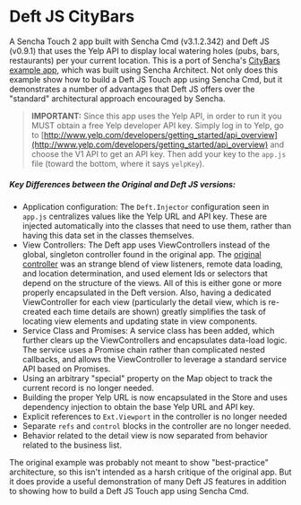 Deft JS CityBars
================================

A Sencha Touch 2 app built with Sencha Cmd (v3.1.2.342) and Deft JS (v0.9.1) that uses the Yelp API to display local watering holes (pubs, bars, restaurants) per your current location. This is a port of Sencha's [CityBars example app](https://github.com/SenchaArchitect/CityBars), which was built using Sencha Architect. Not only does this example show how to build a Deft JS Touch app using Sencha Cmd, but it demonstrates a number of advantages that Deft JS offers over the "standard" architectural approach encouraged by Sencha.  

> **IMPORTANT:** Since this app uses the Yelp API, in order to run it you MUST obtain a free Yelp developer API key. Simply log in to Yelp, go to [http://www.yelp.com/developers/getting_started/api_overview](http://www.yelp.com/developers/getting_started/api_overview) and choose the V1 API to get an API key. Then add your key to the `app.js` file (toward the bottom, where it says `yelpKey`).

##### Key Differences between the Original and Deft JS versions:

* Application configuration: The `Deft.Injector` configuration seen in `app.js` centralizes values like the Yelp URL and API key. These are injected automatically into the classes that need to use them, rather than having this data set in the classes themselves.
* View Controllers: The Deft app uses ViewControllers instead of the global, singleton controller found in the original app. The [original controller](https://github.com/SenchaArchitect/CityBars/blob/master/CityBars/app/controller/Business.js) was an strange blend of view listeners, remote data loading, and location determination, and used element Ids or selectors that depend on the structure of the views. All of this is either gone or more properly encapsulated in the Deft version. Also, having a dedicated ViewController for each view (particularly the detail view, which is re-created each time details are shown) greatly simplifies the task of locating view elements and updating state in view components.
* Service Class and Promises: A service class has been added, which further clears up the ViewControllers and encapsulates data-load logic. The service uses a Promise chain rather than complicated nested callbacks, and allows the ViewController to leverage a standard service API based on Promises.
* Using an arbitrary "special" property on the Map object to track the current record is no longer needed.
* Building the proper Yelp URL is now encapsulated in the Store and uses dependency injection to obtain the base Yelp URL and API key.
* Explicit references to `Ext.Viewport` in the controller is no longer needed
* Separate `refs` and `control` blocks in the controller are no longer needed.
* Behavior related to the detail view is now separated from behavior related to the business list.

The original example was probably not meant to show "best-practice" architecture, so this isn't intended as a harsh critique of the original app. But it does provide a useful demonstration of many Deft JS features in addition to showing how to build a Deft JS Touch app using Sencha Cmd.